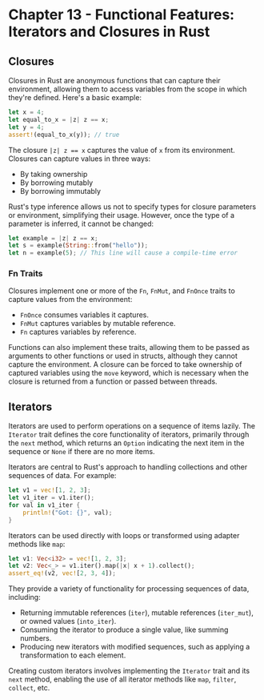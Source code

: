 # Chapter 13 - Functional Features: Iterators and Closures in Rust

## Closures

Closures in Rust are anonymous functions that can capture their environment, allowing them to access variables from the scope in which they're defined. Here's a basic example:

```rust
let x = 4;
let equal_to_x = |z| z == x;
let y = 4;
assert!(equal_to_x(y)); // true
```

The closure `|z| z == x` captures the value of `x` from its environment. Closures can capture values in three ways:

- By taking ownership
- By borrowing mutably
- By borrowing immutably

Rust's type inference allows us not to specify types for closure parameters or environment, simplifying their usage. However, once the type of a parameter is inferred, it cannot be changed:

```rust
let example = |z| z == x;
let s = example(String::from("hello"));
let n = example(5); // This line will cause a compile-time error
```

### Fn Traits

Closures implement one or more of the `Fn`, `FnMut`, and `FnOnce` traits to capture values from the environment:

- `FnOnce` consumes variables it captures.
- `FnMut` captures variables by mutable reference.
- `Fn` captures variables by reference.

Functions can also implement these traits, allowing them to be passed as arguments to other functions or used in structs, although they cannot capture the environment. A closure can be forced to take ownership of captured variables using the `move` keyword, which is necessary when the closure is returned from a function or passed between threads.

## Iterators

Iterators are used to perform operations on a sequence of items lazily. The `Iterator` trait defines the core functionality of iterators, primarily through the `next` method, which returns an `Option` indicating the next item in the sequence or `None` if there are no more items.

Iterators are central to Rust's approach to handling collections and other sequences of data. For example:

```rust
let v1 = vec![1, 2, 3];
let v1_iter = v1.iter();
for val in v1_iter {
    println!("Got: {}", val);
}
```

Iterators can be used directly with loops or transformed using adapter methods like `map`:

```rust
let v1: Vec<i32> = vec![1, 2, 3];
let v2: Vec<_> = v1.iter().map(|x| x + 1).collect();
assert_eq!(v2, vec![2, 3, 4]);
```

They provide a variety of functionality for processing sequences of data, including:

- Returning immutable references (`iter`), mutable references (`iter_mut`), or owned values (`into_iter`).
- Consuming the iterator to produce a single value, like summing numbers.
- Producing new iterators with modified sequences, such as applying a transformation to each element.

Creating custom iterators involves implementing the `Iterator` trait and its `next` method, enabling the use of all iterator methods like `map`, `filter`, `collect`, etc.
